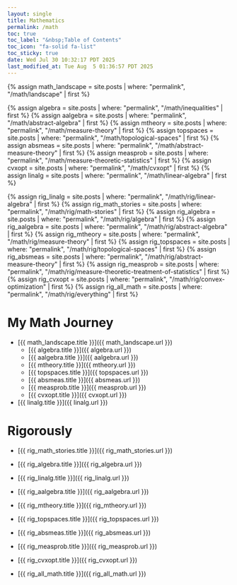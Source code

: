 ```yaml
---
layout: single
title: Mathematics
permalink: /math
toc: true
toc_label: "&nbsp;Table of Contents"
toc_icon: "fa-solid fa-list"
toc_sticky: true
date: Wed Jul 30 10:32:17 PDT 2025
last_modified_at: Tue Aug  5 01:36:57 PDT 2025
---
```


{% assign math_landscape = site.posts | where: "permalink", "/math/landscape" | first %}

{% assign algebra = site.posts | where: "permalink", "/math/inequalities" | first %}
{% assign aalgebra = site.posts | where: "permalink", "/math/abstract-algebra" | first %}
{% assign mtheory = site.posts | where: "permalink", "/math/measure-theory" | first %}
{% assign topspaces = site.posts | where: "permalink", "/math/topological-spaces" | first %}
{% assign absmeas = site.posts | where: "permalink", "/math/abstract-measure-theory" | first %}
{% assign measprob = site.posts | where: "permalink", "/math/measure-theoretic-statistics" | first %}
{% assign cvxopt = site.posts | where: "permalink", "/math/cvxopt" | first %}
{% assign linalg = site.posts | where: "permalink", "/math/linear-algebra" | first %}

{% assign rig_linalg = site.posts | where: "permalink", "/math/rig/linear-algebra" | first %}
{% assign rig_math_stories = site.posts | where: "permalink", "/math/rig/math-stories" | first %}
{% assign rig_algebra = site.posts | where: "permalink", "/math/rig/algebra" | first %}
{% assign rig_aalgebra = site.posts | where: "permalink", "/math/rig/abstract-algebra" | first %}
{% assign rig_mtheory = site.posts | where: "permalink", "/math/rig/measure-theory" | first %}
{% assign rig_topspaces = site.posts | where: "permalink", "/math/rig/topological-spaces" | first %}
{% assign rig_absmeas = site.posts | where: "permalink", "/math/rig/abstract-measure-theory" | first %}
{% assign rig_measprob = site.posts | where: "permalink", "/math/rig/measure-theoretic-treatment-of-statistics" | first %}
{% assign rig_cvxopt = site.posts | where: "permalink", "/math/rig/convex-optimization" | first %}
{% assign rig_all_math = site.posts | where: "permalink", "/math/rig/everything" | first %}

# My Math Journey

- [{{ math_landscape.title }}]({{ math_landscape.url }})
	- [{{ algebra.title }}]({{ algebra.url }})
	- [{{ aalgebra.title }}]({{ aalgebra.url }})
	- [{{ mtheory.title }}]({{ mtheory.url }})
	- [{{ topspaces.title }}]({{ topspaces.url }})
	- [{{ absmeas.title }}]({{ absmeas.url }})
	- [{{ measprob.title }}]({{ measprob.url }})
	- [{{ cvxopt.title }}]({{ cvxopt.url }})
- [{{ linalg.title }}]({{ linalg.url }})

# Rigorously

- [{{ rig_math_stories.title }}]({{ rig_math_stories.url }})
- [{{ rig_algebra.title }}]({{ rig_algebra.url }})
- [{{ rig_linalg.title }}]({{ rig_linalg.url }})
- [{{ rig_aalgebra.title }}]({{ rig_aalgebra.url }})
- [{{ rig_mtheory.title }}]({{ rig_mtheory.url }})
- [{{ rig_topspaces.title }}]({{ rig_topspaces.url }})
- [{{ rig_absmeas.title }}]({{ rig_absmeas.url }})
- [{{ rig_measprob.title }}]({{ rig_measprob.url }})
- [{{ rig_cvxopt.title }}]({{ rig_cvxopt.url }})

- [{{ rig_all_math.title }}]({{ rig_all_math.url }})
